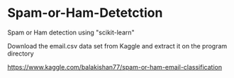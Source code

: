 # Spam-or-Ham-Detetction
Spam or Ham detection using "scikit-learn"

Download the email.csv data set from Kaggle and extract it on the program directory

https://www.kaggle.com/balakishan77/spam-or-ham-email-classification

